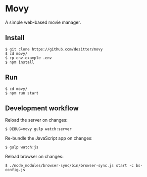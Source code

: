 # Movy

A simple web-based movie manager.

## Install

    $ git clone https://github.com/dezitter/movy
    $ cd movy/
    $ cp env.example .env
    $ npm install

## Run

    $ cd movy/
    $ npm run start

## Development workflow

Reload the server on changes:

    $ DEBUG=movy gulp watch:server

Re-bundle the JavaScript app on changes:

    $ gulp watch:js

Reload browser on changes:

    $ ./node_modules/browser-sync/bin/browser-sync.js start -c bs-config.js
